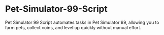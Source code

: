 # Pet-Simulator-99-Script
Pet Simulator 99 Script automates tasks in Pet Simulator 99, allowing you to farm pets, collect coins, and level up quickly without manual effort.
